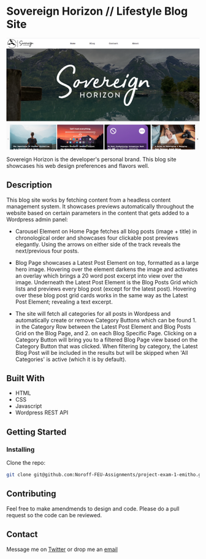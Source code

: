# Sovereign Horizon // Lifestyle Blog Site

![image](images/Screen%20Shot%202023-06-05%20at%2010.49.46.png)

Sovereign Horizon is the developer's personal brand. This blog site showcases his web design preferences and flavors well.


## Description

This blog site works by fetching content from a headless content management system. It showcases previews automatically throughout the website based on certain parameters in the content that gets added to a Wordpress admin panel:

- Carousel Element on Home Page fetches all blog posts (image + title) in chronological order and showcases four clickable post previews elegantly. Using the arrows on either side of the track reveals the next/previous four posts.

- Blog Page showcases a Latest Post Element on top, formatted as a large hero image. Hovering over the element darkens the image and activates an overlay which brings a 20 word post excerpt into view over the image. Underneath the Latest Post Element is the Blog Posts Grid which lists and previews every blog post (except for the latest post). Hovering over these blog post grid cards works in the same way as the Latest Post Element; revealing a text excerpt. 

- The site will fetch all categories for all posts in Wordpess and automatically create or remove Category Buttons which can be found 1. in the Category Row between the Latest Post Element and Blog Posts Grid on the Blog Page, and 2. on each Blog Specific Page. Clicking on a Category Button will bring you to a filtered Blog Page view based on the Category Button that was clicked. When filtering by category, the Latest Blog Post will be included in the results but will be skipped when 'All Categories' is active (which it is by default).


## Built With

- HTML
- CSS
- Javascript
- Wordpress REST API


## Getting Started

### Installing

Clone the repo:

```bash
git clone git@github.com:Noroff-FEU-Assignments/project-exam-1-emitho.git
```


## Contributing

Feel free to make amendmends to design and code. Please do a pull request so the code can be reviewed.

## Contact

Message me on [Twitter](www.twitter.com/SovereignHRZN) or drop me an
[email](mailto:hello@sovereignhorizon.com)


